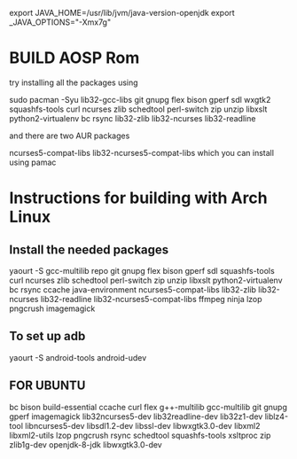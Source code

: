 
export JAVA_HOME=/usr/lib/jvm/java-version-openjdk
export _JAVA_OPTIONS="-Xmx7g"

BUILD AOSP Rom
===========

try installing all the packages using

sudo pacman -Syu lib32-gcc-libs git gnupg flex bison gperf sdl wxgtk2 squashfs-tools curl ncurses zlib schedtool perl-switch zip unzip libxslt python2-virtualenv bc rsync lib32-zlib lib32-ncurses lib32-readline

and there are two AUR packages

ncurses5-compat-libs
lib32-ncurses5-compat-libs
which you can install using pamac



Instructions for building with Arch Linux
=========================================

Install the needed packages
---------------------------
yaourt -S gcc-multilib repo git gnupg flex bison gperf sdl squashfs-tools curl ncurses zlib schedtool perl-switch zip unzip libxslt python2-virtualenv bc rsync ccache java-environment ncurses5-compat-libs lib32-zlib lib32-ncurses lib32-readline lib32-ncurses5-compat-libs ffmpeg ninja lzop pngcrush imagemagick

To set up adb
-------------
yaourt -S android-tools android-udev


FOR UBUNTU
--------------------------
bc bison build-essential ccache curl flex g++-multilib gcc-multilib git gnupg gperf imagemagick lib32ncurses5-dev lib32readline-dev lib32z1-dev liblz4-tool libncurses5-dev libsdl1.2-dev libssl-dev libwxgtk3.0-dev libxml2 libxml2-utils lzop pngcrush rsync schedtool squashfs-tools xsltproc zip zlib1g-dev openjdk-8-jdk libwxgtk3.0-dev

